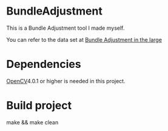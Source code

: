 # BundleAdjustment

This is a Bundle Adjustment tool I made myself.

You can refer to the data set at [Bundle Adjustment in the large](http://grail.cs.washington.edu/projects/bal/, "dataset")


# Dependencies 
[OpenCV](https://www.opencv.org,"opencv")4.0.1 or higher is needed in this project.

# Build project

make && make clean
